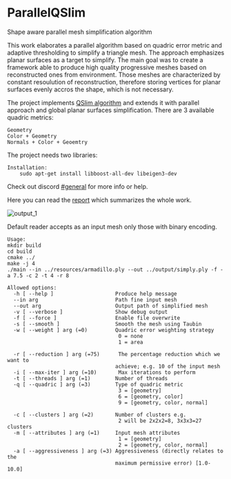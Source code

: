 # ParallelQSlim
Shape aware parallel mesh simplification algorithm

This work elaborates a parallel algorithm based on quadric error metric and adaptive thresholding to simplify a triangle mesh. The approach emphasizes planar surfaces as a target to simplify. The main goal was to create a framework able to produce high quality progressive meshes based on reconstructed ones from environment. Those meshes are characterized by constant resoulution of reconstruction, therefore storing vertices for planar surfaces evenly accros the shape, which is not necessary.

The project implements [QSlim algorithm](https://www.cs.cmu.edu/~garland/thesis/thesis.html) and extends it with parallel approach and global planar surfaces simplification. There are 3 available quadric metrics:
```
Geometry
Color + Geometry
Normals + Color + Geoemtry
```

The project needs two libraries:
```
Installation:
    sudo apt-get install libboost-all-dev libeigen3-dev
```

Check out discord [#general](https://discord.gg/Z5Y2tWr2xA) for more info or help.

Here you can read the [report](https://github.com/Zielon/QSlim/blob/master/report/report.pdf) which summarizes the whole work.

![output_1](https://github.com/Zielon/QSlim/blob/master/report/simply_9.gif)

Default reader accepts as an input mesh only those with binary encoding.

```
Usage:
mkdir build
cd build
cmake ../
make -j 4
./main --in ../resources/armadillo.ply --out ../output/simply.ply -f -a 7.5 -c 2 -t 4 -r 8
```

```
Allowed options:
  -h [ --help ]                    Produce help message
  --in arg                         Path fine input mesh
  --out arg                        Output path of simplified mesh
  -v [ --verbose ]                 Show debug output
  -f [ --force ]                   Enable file overwrite
  -s [ --smooth ]                  Smooth the mesh using Taubin
  -w [ --weight ] arg (=0)         Quadric error weighting strategy
                                    0 = none
                                    1 = area
                                   
  -r [ --reduction ] arg (=75)      The percentage reduction which we want to 
                                   achieve; e.g. 10 of the input mesh
  -i [ --max-iter ] arg (=10)       Max iterations to perform
  -t [ --threads ] arg (=1)        Number of threads
  -q [ --quadric ] arg (=3)        Type of quadric metric
                                    3 = [geometry]
                                    6 = [geometry, color]
                                    9 = [geometry, color, normal]
                                   
  -c [ --clusters ] arg (=2)       Number of clusters e.g.
                                    2 will be 2x2x2=8, 3x3x3=27 clusters
  -m [ --attributes ] arg (=1)     Input mesh attributes
                                    1 = [geometry]
                                    2 = [geometry, color, normal]
  -a [ --aggressiveness ] arg (=3) Aggressiveness (directly relates to the 
                                   maximum permissive error) [1.0-10.0]
```
